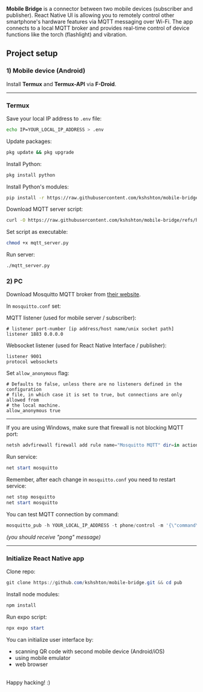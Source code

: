 **Mobile Bridge** is a connector between two mobile devices (subscriber and publisher). React Native UI is allowing you to remotely control other smartphone's hardware features via MQTT messaging over Wi-Fi. The app connects to a local MQTT broker and provides real-time control of device functions like the torch (flashlight) and vibration.

## Project setup

### 1) Mobile device (Android)

Install **Termux** and **Termux-API** via **F-Droid**.

---

### Termux

Save your local IP address to `.env` file:

```bash
echo IP=YOUR_LOCAL_IP_ADDRESS > .env
```

Update packages:

```bash
pkg update && pkg upgrade
```

Install Python:

```bash
pkg install python
```

Install Python's modules:

```bash
pip install -r https://raw.githubusercontent.com/kshshton/mobile-bridge/refs/heads/main/sub/requirements.txt
```

Download MQTT server script:

```bash
curl -O https://raw.githubusercontent.com/kshshton/mobile-bridge/refs/heads/main/sub/mqtt_server.py
```

Set script as executable:

```bash
chmod +x mqtt_server.py
```

Run server:

```bash
./mqtt_server.py
```


### 2) PC

Download Mosquitto MQTT broker from [their website](https://mosquitto.org/download/).

In `mosquitto.conf` set:

MQTT listener (used for mobile server / subscriber):

```text
# listener port-number [ip address/host name/unix socket path]
listener 1883 0.0.0.0
```

Websocket listener (used for React Native Interface / publisher):

```text
listener 9001
protocol websockets
```

Set `allow_anonymous` flag:

```text
# Defaults to false, unless there are no listeners defined in the configuration
# file, in which case it is set to true, but connections are only allowed from
# the local machine.
allow_anonymous true
```

---

If you are using Windows, make sure that firewall is not blocking MQTT port:

```powershell
netsh advfirewall firewall add rule name="Mosquitto MQTT" dir=in action=allow protocol=TCP localport=1883
```

Run service:

```powershell
net start mosquitto
```

Remember, after each change in `mosquitto.conf` you need to restart service:

```powershell
net stop mosquitto
net start mosquitto
```

You can test MQTT connection by command:

```powershell
mosquitto_pub -h YOUR_LOCAL_IP_ADDRESS -t phone/control -m '{\"command\":\"ping\"}'
```

*(you should receive "pong" message)*

---

### Initialize React Native app

Clone repo:

```powershell
git clone https://github.com/kshshton/mobile-bridge.git && cd pub
```

Install node modules:

```powershell
npm install
```

Run expo script:
```powershell
npx expo start
```

You can initialize user interface by:
- scanning QR code with second mobile device (Android/iOS)
- using mobile emulator
- web browser

<br>
Happy hacking! :)
